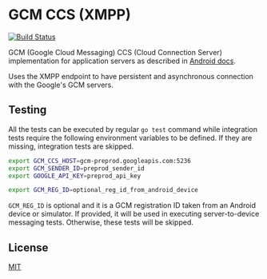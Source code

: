 GCM CCS (XMPP)
==============

[![Build Status](https://travis-ci.org/soygul/gcm-ccs.svg?branch=master)](https://travis-ci.org/soygul/gcm-ccs)

GCM (Google Cloud Messaging) CCS (Cloud Connection Server) implementation for application servers as described in [Android docs](https://developer.android.com/google/gcm/ccs.html).

Uses the XMPP endpoint to have persistent and asynchronous connection with the Google's GCM servers.

## Testing
All the tests can be executed by regular `go test` command while integration tests require the following environment variables to be defined. If they are missing, integration tests are skipped.

```bash
export GCM_CCS_HOST=gcm-preprod.googleapis.com:5236
export GCM_SENDER_ID=preprod_sender_id
export GOOGLE_API_KEY=preprod_api_key

export GCM_REG_ID=optional_reg_id_from_android_device
```

`GCM_REG_ID` is optional and it is a GCM registration ID taken from an Android device or simulator. If provided, it will be used in executing server-to-device messaging tests. Otherwise, these tests will be skipped.

## License

[MIT](LICENSE)
